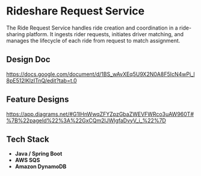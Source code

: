 # Rideshare Request Service
The Ride Request Service handles ride creation and coordination in a ride-sharing platform. It ingests rider requests, initiates driver matching, and manages the lifecycle of each ride from request to match assignment.

## Design Doc
https://docs.google.com/document/d/1BS_wAvXEq5U9X2N0A8F5IcN4wPj_l8pE512IKlzITnQ/edit?tab=t.0

## Feature Designs 
https://app.diagrams.net/#G1IHnWwqZFYZpzGbaZWEVFWRco3uAW960T#%7B%22pageId%22%3A%22GxCQm2lJWlgfaDvyV_i_%22%7D

## Tech Stack
- **Java / Spring Boot**
- **AWS SQS**
- **Amazon DynamoDB**
